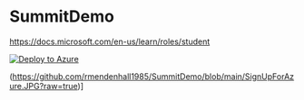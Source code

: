 # SummitDemo


https://docs.microsoft.com/en-us/learn/roles/student

[![Deploy to Azure](https://aka.ms/deploytoazurebutton)](https://portal.azure.com/#create/Microsoft.Template/uri/https%3A%2F%2Fraw.githubusercontent.com%2FAzure%2Fazure-quickstart-templates%2Fmaster%2F101-storage-account-create%2Fazuredeploy.json)

(https://github.com/rmendenhall1985/SummitDemo/blob/main/SignUpForAzure.JPG?raw=true)]
